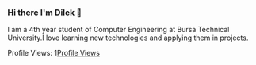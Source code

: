 ### Hi there I'm Dilek 👋
I am a 4th year student of Computer Engineering at Bursa Technical University.I love learning new technologies and applying them in projects.

<!--
**Dilekyilmazz/Dilekyilmazz** is a ✨ _special_ ✨ repository because its `README.md` (this file) appears on your GitHub profile.

Here are some ideas to get you started:

- 🔭 I’m currently working on ...
- 🌱 I’m currently learning ...
- 👯 I’m looking to collaborate on ...
- 🤔 I’m looking for help with ...
- 💬 Ask me about ...
- 📫 How to reach me: ...
- 😄 Pronouns: ...
- ⚡ Fun fact: ...
-->

Profile Views:
1[Profile Views](https://komarev.com/ghpvc/?username=Dilekyilmazz&color=blueviolet)
